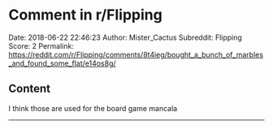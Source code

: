 # Comment in r/Flipping

Date: 2018-06-22 22:46:23
Author: Mister_Cactus
Subreddit: Flipping
Score: 2
Permalink: https://reddit.com/r/Flipping/comments/8t4ieg/bought_a_bunch_of_marbles_and_found_some_flat/e14os8g/

## Content

I think those are used for the board game mancala

---

